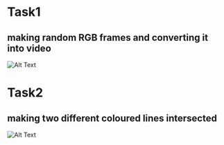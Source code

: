 # Task1 
## making random RGB frames and converting it into video
![Alt Text](https://github.com/AlaaElnagar/Self-Driving-Car-track-tasks/blob/main/Computer_vision/project.gif)

# Task2 
## making two different coloured lines intersected

![Alt Text](https://github.com/AlaaElnagar/Self-Driving-Car-track-tasks/blob/main/Computer_vision/project2.gif)

